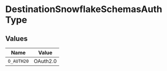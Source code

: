 # DestinationSnowflakeSchemasAuthType


## Values

| Name       | Value      |
| ---------- | ---------- |
| `O_AUTH20` | OAuth2.0   |